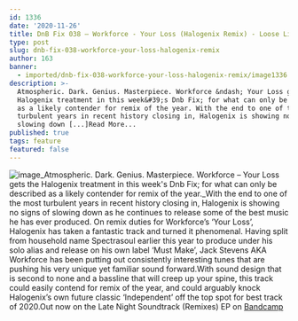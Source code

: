 ```yaml
---
id: 1336
date: '2020-11-26'
title: DnB Fix 038 – Workforce - Your Loss (Halogenix Remix) - Loose Lips
type: post
slug: dnb-fix-038-workforce-your-loss-halogenix-remix
author: 163
banner:
  - imported/dnb-fix-038-workforce-your-loss-halogenix-remix/image1336.jpeg
description: >-
  Atmospheric. Dark. Genius. Masterpiece. Workforce &ndash; Your Loss gets the
  Halogenix treatment in this week&#39;s Dnb Fix; for what can only be described
  as a likely contender for remix of the year. With the end to one of the most
  turbulent years in recent history closing in, Halogenix is showing no signs of
  slowing down [...]Read More...
published: true
tags: feature
featured: false
---
```

![image](../imported/dnb-fix-038-workforce-your-loss-halogenix-remix/image1336.jpeg)_Atmospheric. Dark. Genius. Masterpiece. Workforce – Your Loss gets the Halogenix treatment in this week's Dnb Fix; for what can only be described as a likely contender for remix of the year._With the end to one of the most turbulent years in recent history closing in, Halogenix is showing no signs of slowing down as he continues to release some of the best music he has ever produced. On remix duties for Workforce’s ‘Your Loss’, Halogenix has taken a fantastic track and turned it phenomenal. Having split from household name Spectrasoul earlier this year to produce under his solo alias and release on his own label ‘Must Make’, Jack Stevens AKA Workforce has been putting out consistently interesting tunes that are pushing his very unique yet familiar sound forward.With sound design that is second to none and a bassline that will creep up your spine, this track could easily contend for remix of the year, and could arguably knock Halogenix’s own future classic ‘Independent’ off the top spot for best track of 2020.Out now on the Late Night Soundtrack (Remixes) EP on [Bandcamp](https://workforce.bandcamp.com/album/late-night-soundtrack-remixes)